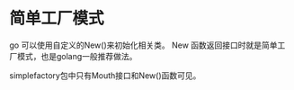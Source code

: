 # 简单工厂模式

go 可以使用自定义的New()来初始化相关类。
New 函数返回接口时就是简单工厂模式，也是golang一般推荐做法。

simplefactory包中只有Mouth接口和New()函数可见。
